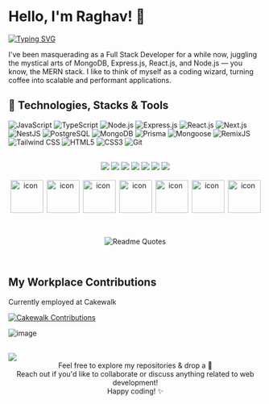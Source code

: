 
# Hello, I'm Raghav! 👋

<div>
<a href="https://git.io/typing-svg"><img src="https://readme-typing-svg.demolab.com?font=Fira+Code&pause=200&random=false&width=435&lines=A+Freelancer;A+Software+Developer;A+Designer;A+Full+Stack+Developer" alt="Typing SVG" /></a>
</div>

I've been masquerading as a Full Stack Developer for a while now, juggling the mystical arts of MongoDB, Express.js, React.js, and Node.js — you know, the MERN stack. I like to think of myself as a coding wizard, turning coffee into scalable and performant applications.

## 🔧 Technologies, Stacks & Tools

![JavaScript](https://img.shields.io/badge/JavaScript-ES6%2B-blue)
![TypeScript](https://img.shields.io/badge/TypeScript-Lang%20of%20Choice-blue)
![Node.js](https://img.shields.io/badge/Node.js-LTS%2B-blue)
![Express.js](https://img.shields.io/badge/Express.js-RESTful%20APIs-blue)
![React.js](https://img.shields.io/badge/React.js-SPA%20Development-blue)
![Next.js](https://img.shields.io/badge/Next.js-SSR%20Applications-blue)
![NestJS](https://img.shields.io/badge/NestJS-Backend%20Framework-blue)
![PostgreSQL](https://img.shields.io/badge/PostgreSQL-Relational%20Database-blue)
![MongoDB](https://img.shields.io/badge/MongoDB-NoSQL%20Database-blue)
![Prisma](https://img.shields.io/badge/Prisma-Database%20Toolkit-blue)
![Mongoose](https://img.shields.io/badge/Mongoose-ODM%20for%20MongoDB-blue)
![RemixJS](https://img.shields.io/badge/RemixJS-Modern%20React%20Framework-blue)
![Tailwind CSS](https://img.shields.io/badge/Tailwind%20CSS-Styling%20Framework-blue)
![HTML5](https://img.shields.io/badge/HTML5-Markup-blue)
![CSS3](https://img.shields.io/badge/CSS3-Styles-blue)
![Git](https://img.shields.io/badge/Git-Version%20Control-blue)
<br />

<br />

<div align="center">
<!--   <img src="https://img.icons8.com/color/48/000000/javascript.png"/> -->
<!--   <img src="https://img.icons8.com/color/48/000000/typescript.png"/> -->
  <img src="https://img.icons8.com/color/48/000000/nodejs.png"/>
<!--   <img src="https://img.icons8.com/color/48/000000/express.png"/> -->
<!--   <img src="https://img.icons8.com/color/48/000000/react-native.png"/> -->
<!--   <img src="https://img.icons8.com/color/48/000000/next.png"/> -->
  <img src="https://img.icons8.com/color/48/000000/nestjs.png"/>
  <img src="https://img.icons8.com/color/48/000000/postgreesql.png"/>
  <img src="https://img.icons8.com/color/48/000000/mongodb.png"/>
<!--   <img src="https://img.icons8.com/color/48/000000/prisma.png"/> -->
<!--   <img src="https://img.icons8.com/color/48/000000/mongoose.png"/> -->
<!--   <img src="https://img.icons8.com/color/48/000000/remix-ide.png"/> -->
<!--   <img src="https://img.icons8.com/color/48/000000/tailwind-css.png"/> -->
  <img src="https://img.icons8.com/color/48/000000/html-5.png"/>
  <img src="https://img.icons8.com/color/48/000000/css3.png"/>
  <img src="https://img.icons8.com/color/48/000000/git.png"/>
</div>

<br />

<div align="center" style="display: flex; align-items: center; justify-content: space-around;">
  <img src="https://techstack-generator.vercel.app/js-icon.svg" alt="icon" width="65" height="65" />
  <img src="https://techstack-generator.vercel.app/ts-icon.svg" alt="icon" width="65" height="65" />
  <img src="https://techstack-generator.vercel.app/react-icon.svg" alt="icon" width="65" height="65" />
  <img src="https://techstack-generator.vercel.app/cpp-icon.svg" alt="icon" width="65" height="65" />
<!--   <img src="https://techstack-generator.vercel.app/java-icon.svg" alt="icon" width="65" height="65" /> -->
  <img src="https://techstack-generator.vercel.app/aws-icon.svg" alt="icon" width="65" height="65" />
  <img src="https://techstack-generator.vercel.app/restapi-icon.svg" alt="icon" width="65" height="65" />
<!--   <img src="https://techstack-generator.vercel.app/mysql-icon.svg" alt="icon" width="65" height="65" /> -->
  <img src="https://techstack-generator.vercel.app/docker-icon.svg" alt="icon" width="65" height="65" />
</div>

<br />

<!--
## 🚀 Projects

### [Project 1 Title](link-to-project1)
- Brief description of the project.
- Technologies used: React.js, Node.js, MongoDB.

### [Project 2 Title](link-to-project2)
- Brief description of the project.
- Technologies used: React.js, Express.js, MongoDB.

## 🌱 Open Source Contributions

- [Contribution 1](link-to-contribution1)
- [Contribution 2](link-to-contribution2)

## 📈 GitHub Stats

![Your GitHub Stats](https://github-readme-stats.vercel.app/api?username=raghavcakewalk&show_icons=true&theme=radical)



- [Portfolio Website](https://www.your-portfolio.com/)
- [Twitter](https://twitter.com/your-twitter)

-->


<br />

<p align="center">
<!--   <a href="https://github.com/piyushsuthar/github-readme-quotes" disabled> -->
    <img src="https://quotes-github-readme.vercel.app/api?type=horizontal&theme=dark?theme=algolia" alt="Readme Quotes"/>
<!--   </a> -->
</p>

<br />

## My Workplace Contributions

Currently employed at Cakewalk

[![Cakewalk Contributions](https://img.shields.io/badge/Cakewalk-Contributions-red)](https://github.com/raghavcakewalk)
<br>  

![image](https://github.com/raghavvsobti/raghavvsobti/assets/20655901/7c8a3df3-8f65-4ac9-bca3-c115866e381a)

<br />

<img align="center" src="https://github.com/mayankchaudhary26/Cool-Readme-ideas/blob/master/data/productive.gif" />
<br>  

<!--

## 📫 Let's Connect

[<img src="https://img.icons8.com/color/48/000000/linkedin.png"/>](https://www.linkedin.com/in/raghav-sobti-a73693298)
<br />
-->

<div align="center">
Feel free to explore my repositories & drop a 🌟 
<div />
Reach out if you'd like to collaborate or discuss anything related to web development!
<div />
Happy coding! ✨
</div>


<!--
**raghavvsobti/raghavvsobti** is a ✨ _special_ ✨ repository because its `README.md` (this file) appears on your GitHub profile.

Here are some ideas to get you started:

- 🔭 I’m currently working on ...
- 🌱 I’m currently learning ...
- 👯 I’m looking to collaborate on ...
- 🤔 I’m looking for help with ...
- 💬 Ask me about ...
- 📫 How to reach me: ...
- 😄 Pronouns: ...
- ⚡ Fun fact: ...
-->
